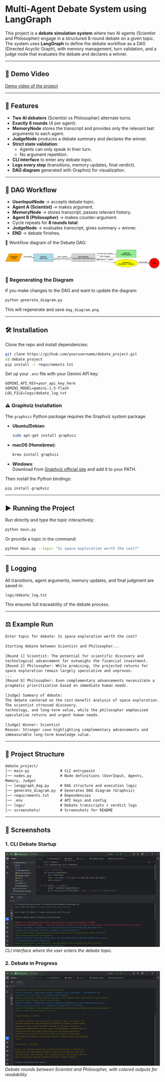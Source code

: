# Multi-Agent Debate System using LangGraph

This project is a **debate simulation system** where two AI agents (Scientist and Philosopher) engage in a structured 8-round debate on a given topic. The system uses **LangGraph** to define the debate workflow as a DAG (Directed Acyclic Graph), with memory management, turn validation, and a judge node that evaluates the debate and declares a winner.

---

## 🎥 Demo Video
[Demo video of the project](https://drive.google.com/file/d/1PM0AInfAy4mxiCn_EhAwbixvsjV-sjj-/view?usp=sharing)

---

## 🚀 Features
- **Two AI debaters** (Scientist vs Philosopher) alternate turns.  
- **Exactly 8 rounds** (4 per agent).  
- **MemoryNode** stores the transcript and provides only the relevant last arguments to each agent.  
- **JudgeNode** produces a debate summary and declares the winner.  
- **Strict state validation**:
  - Agents can only speak in their turn.  
  - No argument repetition.  
- **CLI interface** to enter any debate topic.  
- **Logs every step** (transitions, memory updates, final verdict).  
- **DAG diagram** generated with Graphviz for visualization.  

---

## 🧩 DAG Workflow

- **UserInputNode** → accepts debate topic.  
- **Agent A (Scientist)** → makes argument.  
- **MemoryNode** → stores transcript, passes relevant history.  
- **Agent B (Philosopher)** → makes counter-argument.  
- Cycle repeats for **8 rounds total**.  
- **JudgeNode** → evaluates transcript, gives summary + winner.  
- **END** → debate finishes.  

📌 Workflow diagram of the Debate DAG:

![DAG Diagram](screenshots/3.png)

### 🔄 Regenerating the Diagram
If you make changes to the DAG and want to update the diagram:

```bash
python generate_diagram.py
```

This will regenerate and save `dag_diagram.png`.

---

## 🛠️ Installation

Clone the repo and install dependencies:

```bash
git clone https://github.com/yourusername/debate_project.git
cd debate_project
pip install -r requirements.txt
```

Set up your `.env` file with your Gemini API key:

```env
GEMINI_API_KEY=your_api_key_here
GEMINI_MODEL=gemini-1.5-flash
LOG_FILE=logs/debate_log.txt
```

### ⚠️ Graphviz Installation
The `graphviz` Python package requires the Graphviz system package.  

- **Ubuntu/Debian**:
  ```bash
  sudo apt-get install graphviz
  ```
- **macOS (Homebrew)**:
  ```bash
  brew install graphviz
  ```
- **Windows**:  
  Download from [Graphviz official site](https://graphviz.org/download/) and add it to your PATH.  

Then install the Python bindings:
```bash
pip install graphviz
```

---

## ▶️ Running the Project

Run directly and type the topic interactively:

```bash
python main.py
```

Or provide a topic in the command:

```bash
python main.py --topic "Is space exploration worth the cost?"
```

---

## 📝 Logging

All transitions, agent arguments, memory updates, and final judgment are saved in:

```
logs/debate_log.txt
```

This ensures full traceability of the debate process.

---

## ⚖️ Example Run

```text
Enter topic for debate: Is space exploration worth the cost?

Starting debate between Scientist and Philosopher...

[Round 1] Scientist: The potential for scientific discovery and technological advancement far outweighs the financial investment.
[Round 2] Philosopher: While promising, the projected returns for space exploration remain largely speculative and unproven.
...
[Round 8] Philosopher: Even complementary advancements necessitate a pragmatic prioritization based on immediate human needs.

[Judge] Summary of debate:
The debate centered on the cost-benefit analysis of space exploration. The scientist stressed discovery,
technology, and long-term value, while the philosopher emphasized speculative returns and urgent human needs.

[Judge] Winner: Scientist
Reason: Stronger case highlighting complementary advancements and immeasurable long-term knowledge value.
```

---

## 📂 Project Structure

```
debate_project/
│── main.py              # CLI entrypoint
│── nodes.py             # Node definitions (UserInput, Agents, Memory, Judge)
│── langgraph_dag.py     # DAG structure and execution logic
│── generate_diagram.py  # Generates DAG diagram (Graphviz)
│── requirements.txt     # Dependencies
│── .env                 # API keys and config
│── logs/                # Debate transcripts + verdict logs
│── screenshots/         # Screenshots for README
```

---

## 📸 Screenshots

### 1. CLI Debate Startup
![Screenshot 1](screenshots/1.png)  
*CLI interface where the user enters the debate topic.*

### 2. Debate in Progress
![Screenshot 2](screenshots/2.png)  
*Debate rounds between Scientist and Philosopher, with colored outputs for readability.*
